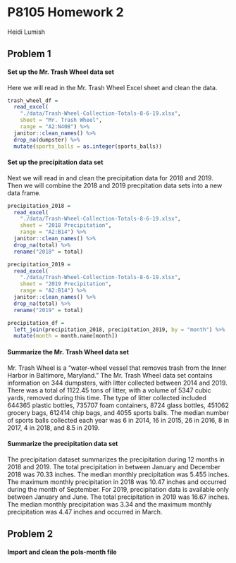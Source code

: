 P8105 Homework 2
================
Heidi Lumish

## Problem 1

#### Set up the Mr. Trash Wheel data set

Here we will read in the Mr. Trash Wheel Excel sheet and clean the data.

``` r
trash_wheel_df =
  read_excel(
    "./data/Trash-Wheel-Collection-Totals-8-6-19.xlsx",
    sheet = "Mr. Trash Wheel",
    range = "A2:N408") %>% 
  janitor::clean_names() %>% 
  drop_na(dumpster) %>% 
  mutate(sports_balls = as.integer(sports_balls))
```

#### Set up the precipitation data set

Next we will read in and clean the precipitation data for 2018 and 2019.
Then we will combine the 2018 and 2019 precpitation data sets into a new
data frame.

``` r
precipitation_2018 =
  read_excel(
    "./data/Trash-Wheel-Collection-Totals-8-6-19.xlsx",
    sheet = "2018 Precipitation",
    range = "A2:B14") %>% 
  janitor::clean_names() %>% 
  drop_na(total) %>%
  rename("2018" = total)

precipitation_2019 =
  read_excel(
    "./data/Trash-Wheel-Collection-Totals-8-6-19.xlsx",
    sheet = "2019 Precipitation",
    range = "A2:B14") %>% 
  janitor::clean_names() %>% 
  drop_na(total) %>%
  rename("2019" = total)

precipitation_df =
  left_join(precipitation_2018, precipitation_2019, by = "month") %>% 
  mutate(month = month.name[month])
```

#### Summarize the Mr. Trash Wheel data set

Mr. Trash Wheel is a “water-wheel vessel that removes trash from the
Inner Harbor in Baltimore, Maryland.” The Mr. Trash Wheel data set
contains information on 344 dumpsters, with litter collected between
2014 and 2019. There was a total of 1122.45 tons of litter, with a
volume of 5347 cubic yards, removed during this time. The type of litter
collected included 644365 plastic bottles, 735707 foam containers, 8724
glass bottles, 451062 grocery bags, 612414 chip bags, and 4055 sports
balls. The median number of sports balls collected each year was 6 in
2014, 16 in 2015, 26 in 2016, 8 in 2017, 4 in 2018, and 8.5 in 2019.

#### Summarize the precipitation data set

The precipitation dataset summarizes the precipitation during 12 months
in 2018 and 2019. The total precipitation in between January and
December 2018 was 70.33 inches. The median monthly precipitation was
5.455 inches. The maximum monthly precipitation in 2018 was 10.47 inches
and occurred during the month of September. For 2019, precipitation data
is available only between January and June. The total precipitation in
2019 was 16.67 inches. The median monthly precipitation was 3.34 and the
maximum monthly precipitation was 4.47 inches and occurred in March.

## Problem 2

#### Import and clean the pols-month file
